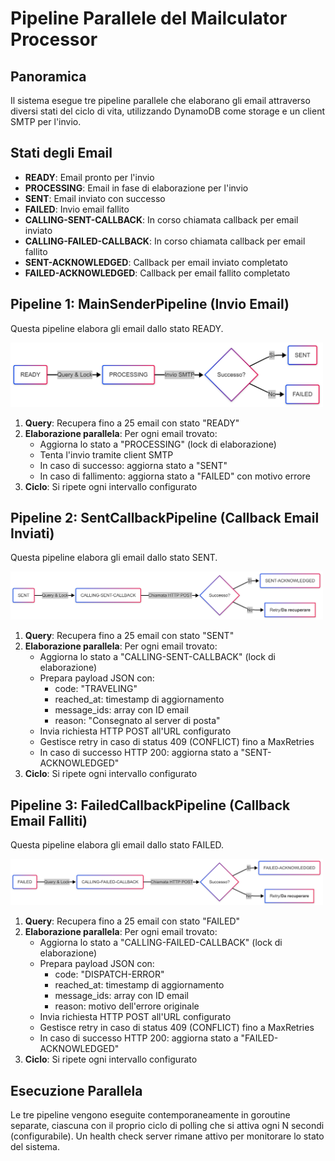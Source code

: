 # Pipeline Parallele del Mailculator Processor

## Panoramica
Il sistema esegue tre pipeline parallele che elaborano gli email attraverso diversi stati del ciclo di vita, utilizzando DynamoDB come storage e un client SMTP per l'invio.

## Stati degli Email
- **READY**: Email pronto per l'invio
- **PROCESSING**: Email in fase di elaborazione per l'invio
- **SENT**: Email inviato con successo
- **FAILED**: Invio email fallito
- **CALLING-SENT-CALLBACK**: In corso chiamata callback per email inviato
- **CALLING-FAILED-CALLBACK**: In corso chiamata callback per email fallito
- **SENT-ACKNOWLEDGED**: Callback per email inviato completato
- **FAILED-ACKNOWLEDGED**: Callback per email fallito completato

## Pipeline 1: MainSenderPipeline (Invio Email)
Questa pipeline elabora gli email dallo stato READY.

<img src="images/main-pipeline.png" alt="Pipeline Main Sender" width="500"/>

1. **Query**: Recupera fino a 25 email con stato "READY"
2. **Elaborazione parallela**: Per ogni email trovato:
   - Aggiorna lo stato a "PROCESSING" (lock di elaborazione)
   - Tenta l'invio tramite client SMTP
   - In caso di successo: aggiorna stato a "SENT"
   - In caso di fallimento: aggiorna stato a "FAILED" con motivo errore
3. **Ciclo**: Si ripete ogni intervallo configurato

## Pipeline 2: SentCallbackPipeline (Callback Email Inviati)
Questa pipeline elabora gli email dallo stato SENT.

<img src="images/sent-pipeline.png" alt="Pipeline Sent Callback" width="500"/>

1. **Query**: Recupera fino a 25 email con stato "SENT"
2. **Elaborazione parallela**: Per ogni email trovato:
   - Aggiorna lo stato a "CALLING-SENT-CALLBACK" (lock di elaborazione)
   - Prepara payload JSON con:
     - code: "TRAVELING"
     - reached_at: timestamp di aggiornamento
     - message_ids: array con ID email
     - reason: "Consegnato al server di posta"
   - Invia richiesta HTTP POST all'URL configurato
   - Gestisce retry in caso di status 409 (CONFLICT) fino a MaxRetries
   - In caso di successo HTTP 200: aggiorna stato a "SENT-ACKNOWLEDGED"
3. **Ciclo**: Si ripete ogni intervallo configurato

## Pipeline 3: FailedCallbackPipeline (Callback Email Falliti)
Questa pipeline elabora gli email dallo stato FAILED.

<img src="images/failed-pipeline.png" alt="Pipeline Failed Callback" width="500"/>

1. **Query**: Recupera fino a 25 email con stato "FAILED"
2. **Elaborazione parallela**: Per ogni email trovato:
   - Aggiorna lo stato a "CALLING-FAILED-CALLBACK" (lock di elaborazione)
   - Prepara payload JSON con:
     - code: "DISPATCH-ERROR"
     - reached_at: timestamp di aggiornamento
     - message_ids: array con ID email
     - reason: motivo dell'errore originale
   - Invia richiesta HTTP POST all'URL configurato
   - Gestisce retry in caso di status 409 (CONFLICT) fino a MaxRetries
   - In caso di successo HTTP 200: aggiorna stato a "FAILED-ACKNOWLEDGED"
3. **Ciclo**: Si ripete ogni intervallo configurato

## Esecuzione Parallela
Le tre pipeline vengono eseguite contemporaneamente in goroutine separate, ciascuna con il proprio ciclo di polling che si attiva ogni N secondi (configurabile). Un health check server rimane attivo per monitorare lo stato del sistema.
